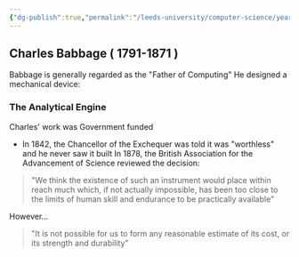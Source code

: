 ```yaml
---
{"dg-publish":true,"permalink":"/leeds-university/computer-science/year-1/professional-computing/week-2-2-hardware/early-computing/","tags":["TODO"]}
---
```


## Charles Babbage ( 1791-1871 )
Babbage is generally regarded as the "Father of Computing"
He designed a mechanical device:
### The Analytical Engine
Charles' work was Government funded
- In 1842, the Chancellor of the Exchequer was told it was "worthless" and he never saw it built
In 1878, the British Association for the Advancement of Science reviewed the decision:
> "We think the existence of such an instrument would place within reach much which, if not actually impossible, has been too close to the limits of human skill and endurance to be practically available"

However...
> "It is not possible for us to form any reasonable estimate of its cost, or its strength and durability"

